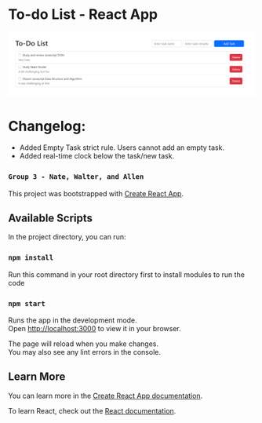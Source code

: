 # To-do List - React App

<img src="https://github.com/ShinjiX-Web/to-do-list/blob/main/To-Do.PNG">

# Changelog:

- Added Empty Task strict rule. Users cannot add an empty task.
- Added real-time clock below the task/new task.

### `Group 3 - Nate, Walter, and Allen`

This project was bootstrapped with [Create React App](https://github.com/facebook/create-react-app).

## Available Scripts

In the project directory, you can run:

### `npm install`
Run this command in your root directory first to install modules to run the code

### `npm start`

Runs the app in the development mode.\
Open [http://localhost:3000](http://localhost:3000) to view it in your browser.

The page will reload when you make changes.\
You may also see any lint errors in the console.

## Learn More

You can learn more in the [Create React App documentation](https://facebook.github.io/create-react-app/docs/getting-started).

To learn React, check out the [React documentation](https://reactjs.org/).
